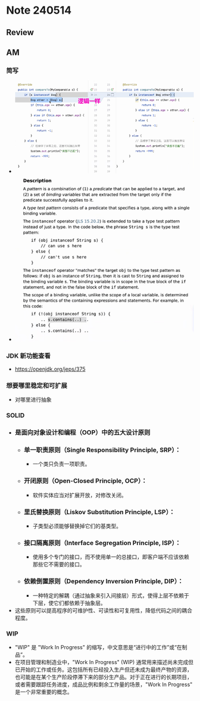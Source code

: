 # Note 240514

## Review

## AM

### 简写 
- ![img.png](img.png)
- ![img_1.png](img_1.png)

### JDK 新功能查看
- https://openjdk.org/jeps/375

### 想要哪里稳定和可扩展
- 对哪里进行抽象

### SOLID 
- ### 是面向对象设计和编程（OOP）中的五大设计原则
    - ### 单一职责原则（Single Responsibility Principle, SRP）：
      - 一个类只负责一项职责。
    - ### 开闭原则（Open-Closed Principle, OCP）：
      - 软件实体应当对扩展开放，对修改关闭。
    - ### 里氏替换原则（Liskov Substitution Principle, LSP）：
      - 子类型必须能够替换掉它们的基类型。
    - ### 接口隔离原则（Interface Segregation Principle, ISP）：
      - 使用多个专门的接口，而不使用单一的总接口，即客户端不应该依赖那些它不需要的接口。
    - ### 依赖倒置原则（Dependency Inversion Principle, DIP）：
      - 一种特定的解耦（通过抽象来引入间接层）形式，使得上层不依赖于下层，使它们都依赖于抽象层。
- 这些原则可以提高程序的可维护性、可读性和可复用性，降低代码之间的耦合程度。

### WIP
- "WIP" 是 "Work In Progress" 的缩写，中文意思是“进行中的工作”或“在制品”。
- 在项目管理和制造业中，"Work In Progress" (WIP) 通常用来描述尚未完成但已开始的工作或任务。这包括所有已经投入生产但还未成为最终产物的资源，也可能是在某个生产阶段停滞下来的部分生产品。对于正在进行的长期项目，或者需要跟踪任务进度，成品比例和剩余工作量的场景，"Work In Progress" 是一个非常重要的概念。